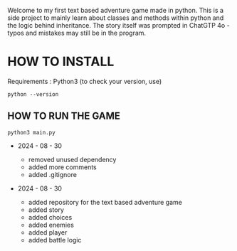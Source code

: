 Welcome to my first text based adventure game made in python.
This is a side project to mainly learn about classes and methods within python and the logic behind inheritance.
The story itself was prompted in ChatGTP 4o - typos and mistakes may still be in the program.

# HOW TO INSTALL

Requirements : Python3 (to check your version, use)

    python --version

## HOW TO RUN THE GAME

    python3 main.py


- 2024 - 08 - 30
    - removed unused dependency
    - added more comments
    - added .gitignore

- 2024 - 08 - 30
    - added repository for the text based adventure game
    - added story
    - added choices
    - added enemies
    - added player
    - added battle logic

